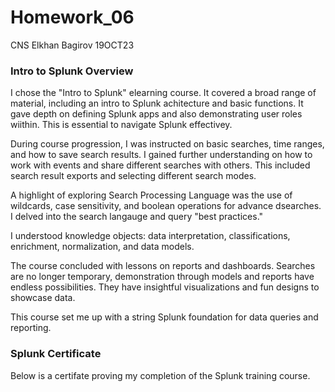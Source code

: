 # Homework_06
CNS Elkhan Bagirov 19OCT23

### Intro to Splunk Overview

I chose the "Intro to Splunk" elearning course. It covered a broad range of material, including an intro to Splunk achitecture and basic functions. It gave depth on defining Splunk apps and also demonstrating user roles wiithin. This is essential to navigate Splunk effectivey.

During course progression, I was instructed on basic searches, time ranges, and how to save search results. I gained further understanding on how to work with events and share different searches with others. This included search result exports and selecting different search modes.

A highlight of exploring Search Processing Language was the use of wildcards, case sensitivity, and boolean operations for advance dsearches. I delved into the search langauge and query "best practices."

I understood knowledge objects: data interpretation, classifications, enrichment, normalization, and data models.

The course concluded with lessons on reports and dashboards. Searches are no longer temporary, demonstration through models and reports have endless possibilities. They have insightful visualizations and fun designs to showcase data.

This course set me up with a string Splunk foundation for data queries and reporting.

### Splunk Certificate

Below is a certifate proving my completion of the Splunk training course.

